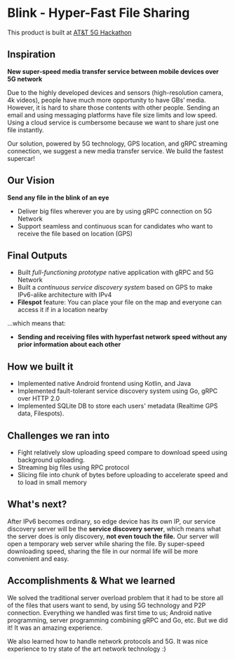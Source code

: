 # Blink - Hyper-Fast File Sharing
This product is built at [AT&T 5G Hackathon](https://devpost.com/software/blink-hyperfast-file-sharing-qudz4c) 


## Inspiration
**New super-speed media transfer service between mobile devices over 5G network**

Due to the highly developed devices and sensors (high-resolution camera, 4k videos), people have much more opportunity to have GBs’ media. However, it is hard to share those contents with other people. Sending an email and using messaging platforms have file size limits and low speed. Using a cloud service is cumbersome because we want to share just one file instantly.

Our solution, powered by 5G technology, GPS location, and gRPC streaming connection, we suggest a new media transfer service. We build the fastest supercar!

## Our Vision
**Send any file in the blink of an eye**
- Deliver big files wherever you are by using gRPC connection on 5G Network
- Support seamless and continuous scan for candidates who want to receive the file based on location (GPS)

## Final Outputs
- Built _full-functioning prototype_ native application with gRPC and 5G Network
- Built a _continuous service discovery system_ based on GPS to make IPv6-alike architecture with IPv4
- **Filespot** feature: You can place your file on the map and everyone can access it if in a location nearby

...which means that:

- **Sending and receiving files with hyperfast network speed without any prior information about each other**

## How we built it
- Implemented native Android frontend using Kotlin, and Java
- Implemented fault-tolerant service discovery system using Go, gRPC over HTTP 2.0
- Implemented SQLite DB to store each users' metadata (Realtime GPS data, Filespots).

## Challenges we ran into
- Fight relatively slow uploading speed compare to download speed using background uploading.
- Streaming big files using RPC protocol
- Slicing file into chunk of bytes before uploading to accelerate speed and to load in small memory

## What's next?
After IPv6 becomes ordinary, so edge device has its own IP, our service discovery server will be the **service discovery server**, which means what the server does is only discovery, **not even touch the file.** Our server will open a temporary web server while sharing the file. By super-speed downloading speed, sharing the file in our normal life will be more convenient and easy.

## Accomplishments & What we learned
We solved the traditional server overload problem that it had to be store all of the files that users want to send, by using 5G technology and P2P connection. Everything we handled was first time to us; Android native programming, server programming combining gRPC and Go, etc. But we did it! It was an amazing experience.

We also learned how to handle network protocols and 5G. It was nice experience to try state of the art network technology :)
